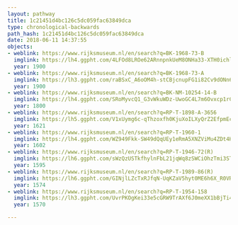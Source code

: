 ```yaml
---
layout: pathway
title: 1c21451d4bc126c5dc059fac63849dca
type: chronological-backwards
path_hash: 1c21451d4bc126c5dc059fac63849dca
date: 2018-06-11 14:37:55
objects:
- weblink: https://www.rijksmuseum.nl/en/search?q=BK-1968-73-B
  imglink: https://lh4.ggpht.com/4LFOd8LROe62ARnnpnkUeM8ONHa33-XTH0ichlwBu9GVj14_8h2YxDooVu9sfGbsFuLIMISx_OElQvP29rToA_ps5fQ_=s200
  year: 1900
- weblink: https://www.rijksmuseum.nl/en/search?q=BK-1968-73-A
  imglink: https://lh3.ggpht.com/raBSxC_A6oOM4h-stCBjcnupFG1i82Cv9dONn64leC0vppKeOcm7-1H81M0DXhp0EJMvuWO_5LMKBU1Fq1pttXsyMs0=s200
  year: 1900
- weblink: https://www.rijksmuseum.nl/en/search?q=BK-NM-10254-14-B
  imglink: https://lh4.ggpht.com/SRoMyvcQ1_G3vWkuWDz-UwoGC4L7m6Ovxcp1rCMq0M0YqQD6U5OlZcIYfwsBtkLtuQMpyBqYACYEbC4sUKF-KYTwYGiT=s200
  year: 1800
- weblink: https://www.rijksmuseum.nl/en/search?q=RP-T-1898-A-3656
  imglink: https://lh5.ggpht.com/V1xUymg6c-qThzoxfh0KjuXoILXyQrZ2EfpmEcd3MZcTpbJK2FsWLE1BTendbIZozYI-jy81doC5aMDPkv6XQtKLYo8e=s200
  year: 1621
- weblink: https://www.rijksmuseum.nl/en/search?q=RP-T-1960-1
  imglink: https://lh4.ggpht.com/WZ949Fkk-SW49dQqUEy1eRmA5XNZViMu4ZDt4HZSntMOv6mto-O8MMFKWbvGvBcZrCVZEe4auHeNCQXNEOlTURK89Q=s200
  year: 1602
- weblink: https://www.rijksmuseum.nl/en/search?q=RP-T-1946-72(R)
  imglink: https://lh6.ggpht.com/sWzQzUSTkfhylnFbL21jqWq8zSWCiOhzTmi3STKunxlBKFR0wjIvlmU3RuFOk0695UzpLW3-Vk5jgCRuW1wofccglA=s200
  year: 1595
- weblink: https://www.rijksmuseum.nl/en/search?q=RP-T-1989-86(R)
  imglink: https://lh6.ggpht.com/GINjlLZcTxRJfqN-UqKZaV5hyt0ME6h6X_R0VRGIV795uVWx1RR0DK3hHk20tsqtKnD1Hd2gL3V-pWHIHOFwrPEKXqcs=s200
  year: 1574
- weblink: https://www.rijksmuseum.nl/en/search?q=RP-T-1954-158
  imglink: https://lh3.ggpht.com/UvrPKOgKei33e5cGRW9TrAXf6J0meXX1bBjTi4UEHI6PVlvouCJTQS3aVw-rLxjbv_WSzq-JDUuzc8Zja0cBDbKihg=s200
  year: 1570

---
```

